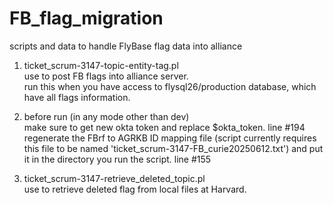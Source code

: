 # FB_flag_migration
scripts and data to handle FlyBase flag data into alliance

1. ticket_scrum-3147-topic-entity-tag.pl  
   use to post FB flags into alliance server.  
   run this when you have access to flysql26/production database, which have all flags information.  

2. before run (in any mode other than dev)  
   make sure to get new okta token and replace $okta_token. line #194  
   regenerate the FBrf to AGRKB ID mapping file (script currently requires this file to be named 'ticket_scrum-3147-FB_curie20250612.txt') and put it in the directory you run the script. line #155  

3. ticket_scrum-3147-retrieve_deleted_topic.pl  
   use to retrieve deleted flag from local files at Harvard.


